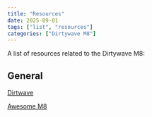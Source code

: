 ```yaml
---
title: "Resources"
date: 2025-09-01
tags: ["list", "resources"]
categories: ["Dirtywave M8"]
---
```


A list of resources related to the Dirtywave M8:

## General

[Dirtwave](https://dirtywave.com)

[Awesome M8](https://github.com/v3rm0n/awesome-m8)
